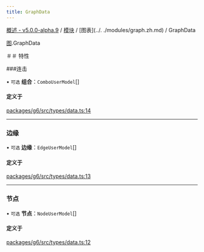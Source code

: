 ```yaml
---
title: GraphData
---
```


[概述 - v5.0.0-alpha.9](../../README.zh.md) / [模块](../../modules.zh.md) / [图表](../. ./modules/graph.zh.md) / GraphData 

 [图](../../modules/graph.zh.md).GraphData 

 ＃＃ 特性 

 ###连击 

 • `可选` **组合**：`ComboUserModel`[] 

 #### 定义于 

 [packages/g6/src/types/data.ts:14](https://github.com/antvis/G6/blob/a69acd5592/packages/g6/src/types/data.ts#L14) 

 ___ 

 ### 边缘 

 • `可选` **边缘**：`EdgeUserModel`[] 

 #### 定义于 

 [packages/g6/src/types/data.ts:13](https://github.com/antvis/G6/blob/a69acd5592/packages/g6/src/types/data.ts#L13) 

 ___ 

 ### 节点 

 • `可选` **节点**：`NodeUserModel`[] 

 #### 定义于 

 [packages/g6/src/types/data.ts:12](https://github.com/antvis/G6/blob/a69acd5592/packages/g6/src/types/data.ts#L12)